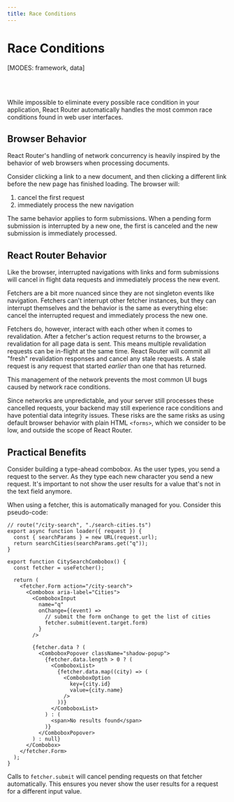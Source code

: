 ```yaml
---
title: Race Conditions
---
```


# Race Conditions

[MODES: framework, data]

<br/>
<br/>

While impossible to eliminate every possible race condition in your application, React Router automatically handles the most common race conditions found in web user interfaces.

## Browser Behavior

React Router's handling of network concurrency is heavily inspired by the behavior of web browsers when processing documents.

Consider clicking a link to a new document, and then clicking a different link before the new page has finished loading. The browser will:

1. cancel the first request
2. immediately process the new navigation

The same behavior applies to form submissions. When a pending form submission is interrupted by a new one, the first is canceled and the new submission is immediately processed.

## React Router Behavior

Like the browser, interrupted navigations with links and form submissions will cancel in flight data requests and immediately process the new event.

Fetchers are a bit more nuanced since they are not singleton events like navigation. Fetchers can't interrupt other fetcher instances, but they can interrupt themselves and the behavior is the same as everything else: cancel the interrupted request and immediately process the new one.

Fetchers do, however, interact with each other when it comes to revalidation. After a fetcher's action request returns to the browser, a revalidation for all page data is sent. This means multiple revalidation requests can be in-flight at the same time. React Router will commit all "fresh" revalidation responses and cancel any stale requests. A stale request is any request that started _earlier_ than one that has returned.

This management of the network prevents the most common UI bugs caused by network race conditions.

Since networks are unpredictable, and your server still processes these cancelled requests, your backend may still experience race conditions and have potential data integrity issues. These risks are the same risks as using default browser behavior with plain HTML `<forms>`, which we consider to be low, and outside the scope of React Router.

## Practical Benefits

Consider building a type-ahead combobox. As the user types, you send a request to the server. As they type each new character you send a new request. It's important to not show the user results for a value that's not in the text field anymore.

When using a fetcher, this is automatically managed for you. Consider this pseudo-code:

```tsx
// route("/city-search", "./search-cities.ts")
export async function loader({ request }) {
  const { searchParams } = new URL(request.url);
  return searchCities(searchParams.get("q"));
}
```

```tsx
export function CitySearchCombobox() {
  const fetcher = useFetcher();

  return (
    <fetcher.Form action="/city-search">
      <Combobox aria-label="Cities">
        <ComboboxInput
          name="q"
          onChange={(event) =>
            // submit the form onChange to get the list of cities
            fetcher.submit(event.target.form)
          }
        />

        {fetcher.data ? (
          <ComboboxPopover className="shadow-popup">
            {fetcher.data.length > 0 ? (
              <ComboboxList>
                {fetcher.data.map((city) => (
                  <ComboboxOption
                    key={city.id}
                    value={city.name}
                  />
                ))}
              </ComboboxList>
            ) : (
              <span>No results found</span>
            )}
          </ComboboxPopover>
        ) : null}
      </Combobox>
    </fetcher.Form>
  );
}
```

Calls to `fetcher.submit` will cancel pending requests on that fetcher automatically. This ensures you never show the user results for a request for a different input value.
